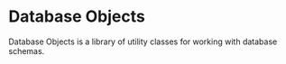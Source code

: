 Database Objects
================

Database Objects is a library of utility classes for working with database schemas.

